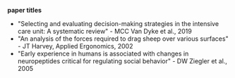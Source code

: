 **paper titles**
- "Selecting and evaluating decision-making strategies in the intensive care unit: A systematic review" - MCC Van Dyke et al., 2019
- "An analysis of the forces required to drag sheep over various surfaces" - JT Harvey, Applied Ergonomics, 2002
- "Early experience in humans is associated with changes in neuropeptides critical for regulating social behavior" - DW Ziegler et al., 2005